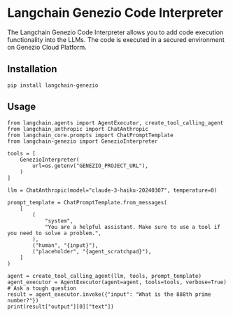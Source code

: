 # Langchain Genezio Code Interpreter

The Langchain Genezio Code Interpreter allows you to add code execution functionality into the LLMs. The code is executed in a secured environment on Genezio Cloud Platform. 

## Installation

```
pip install langchain-genezio
```

## Usage

```
from langchain.agents import AgentExecutor, create_tool_calling_agent
from langchain_anthropic import ChatAnthropic
from langchain_core.prompts import ChatPromptTemplate
from langchain-genezio import GenezioInterpreter

tools = [
    GenezioInterpreter(
        url=os.getenv("GENEZIO_PROJECT_URL"),
    )
]

llm = ChatAnthropic(model="claude-3-haiku-20240307", temperature=0)

prompt_template = ChatPromptTemplate.from_messages(
    [
        (
            "system",
            "You are a helpful assistant. Make sure to use a tool if you need to solve a problem.",
        ),
        ("human", "{input}"),
        ("placeholder", "{agent_scratchpad}"),
    ]
)

agent = create_tool_calling_agent(llm, tools, prompt_template)
agent_executor = AgentExecutor(agent=agent, tools=tools, verbose=True)
# Ask a tough question
result = agent_executor.invoke({"input": "What is the 888th prime number?"})
print(result["output"][0]["text"])
```
